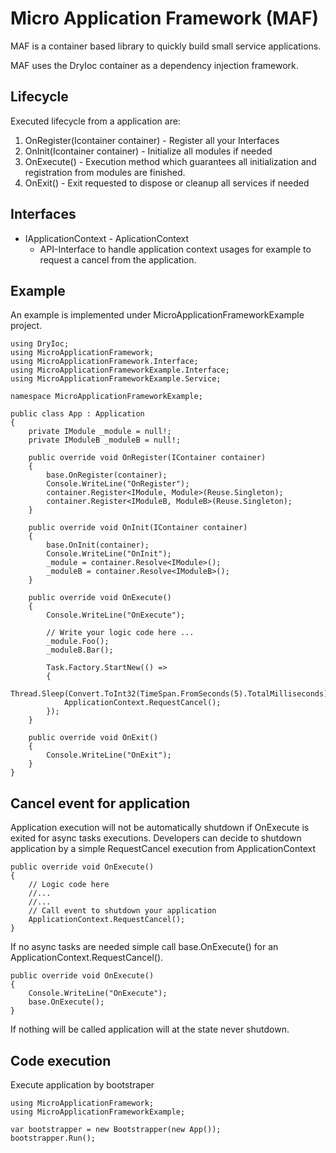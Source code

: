 # Micro Application Framework (MAF)

MAF is a container based library to quickly build small service applications.

MAF uses the DryIoc container as a dependency injection framework.

## Lifecycle

Executed lifecycle from a application are:

1. OnRegister(Icontainer container) - Register all your Interfaces
2. OnInit(Icontainer container)     - Initialize all modules if needed
3. OnExecute() - Execution method which guarantees all initialization and registration from modules are finished.
4. OnExit() - Exit requested to dispose or cleanup all services if needed

## Interfaces

* IApplicationContext - AplicationContext
  * API-Interface to handle application context usages for example to request a cancel from the application. 

## Example

An example is implemented under MicroApplicationFrameworkExample project.

```
using DryIoc;
using MicroApplicationFramework;
using MicroApplicationFramework.Interface;
using MicroApplicationFrameworkExample.Interface;
using MicroApplicationFrameworkExample.Service;

namespace MicroApplicationFrameworkExample;

public class App : Application
{
    private IModule _module = null!;
    private IModuleB _moduleB = null!;

    public override void OnRegister(IContainer container)
    {
        base.OnRegister(container);
        Console.WriteLine("OnRegister");
        container.Register<IModule, Module>(Reuse.Singleton);
        container.Register<IModuleB, ModuleB>(Reuse.Singleton);
    }

    public override void OnInit(IContainer container)
    {
        base.OnInit(container);
        Console.WriteLine("OnInit");
        _module = container.Resolve<IModule>();
        _moduleB = container.Resolve<IModuleB>();
    }

    public override void OnExecute()
    {
        Console.WriteLine("OnExecute");

        // Write your logic code here ...
        _module.Foo();
        _moduleB.Bar();

        Task.Factory.StartNew(() =>
        {
            Thread.Sleep(Convert.ToInt32(TimeSpan.FromSeconds(5).TotalMilliseconds));
            ApplicationContext.RequestCancel();
        });
    }

    public override void OnExit()
    {
        Console.WriteLine("OnExit");
    }
}
```

## Cancel event for application

Application execution will not be automatically shutdown if OnExecute is exited for async tasks executions.
Developers can decide to shutdown application by a simple RequestCancel execution from ApplicationContext

```
public override void OnExecute()
{
    // Logic code here
    //...
    //...
    // Call event to shutdown your application
    ApplicationContext.RequestCancel();
}
```

If no async tasks are needed simple call base.OnExecute() for an ApplicationContext.RequestCancel().

```
public override void OnExecute()
{
    Console.WriteLine("OnExecute");
    base.OnExecute();
}
```

If nothing will be called application will at the state never shutdown.

## Code execution


Execute application by bootstraper
```
using MicroApplicationFramework;
using MicroApplicationFrameworkExample;

var bootstrapper = new Bootstrapper(new App());
bootstrapper.Run();
```
